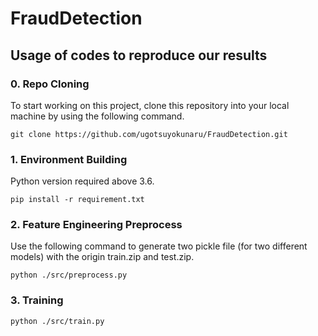 # FraudDetection

## Usage of codes to reproduce our results

### 0. Repo Cloning
To start working on this project, clone this repository into your local machine by using the following command.

    git clone https://github.com/ugotsuyokunaru/FraudDetection.git

### 1. Environment Building
Python version required above 3.6.

    pip install -r requirement.txt

### 2. Feature Engineering Preprocess
Use the following command to generate two pickle file (for two different models) with the origin train.zip and test.zip.

    python ./src/preprocess.py

### 3. Training

    python ./src/train.py